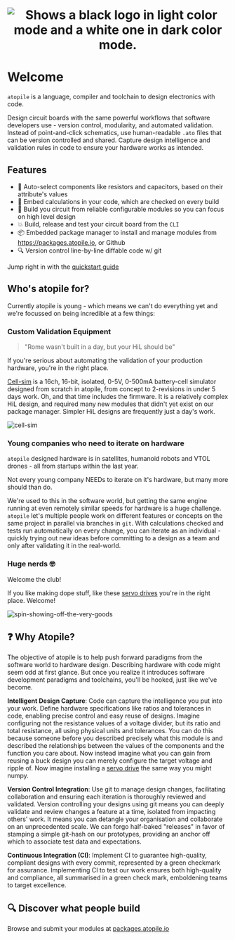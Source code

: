 <h1 align="center">
    <picture>
    <source media="(prefers-color-scheme: dark)" srcset="https://github.com/atopile/atopile/assets/9785003/00f19584-18a2-4b5f-9ce4-1248798974dd">
    <source media="(prefers-color-scheme: light)" src="https://github.com/atopile/atopile/assets/9785003/d38941c1-d7c1-42e6-9b94-a62a0996bc19">
    <img alt="Shows a black logo in light color mode and a white one in dark color mode." src="https://github.com/atopile/atopile/assets/9785003/d38941c1-d7c1-42e6-9b94-a62a0996bc19">
    </picture>
</h1>


# Welcome

`atopile` is a language, compiler and toolchain to design electronics with code.

Design circuit boards with the same powerful workflows that software developers use - version control, modularity, and automated validation. Instead of point-and-click schematics, use human-readable `.ato` files that can be version controlled and shared. Capture design intelligence and validation rules in code to ensure your hardware works as intended.


## Features

- 🚀 Auto-select components like resistors and capacitors, based on their attribute's values
- 🤖 Embed calculations in your code, which are checked on every build
- 🧱 Build you circuit from reliable configurable modules so you can focus on high level design
- 💥 Build, release and test your circuit board from the `CLI`
- 📦 Embedded package manager to install and manage modules from https://packages.atopile.io, or Github
- 🔍 Version control line-by-line diffable code w/ git

Jump right in with the [quickstart guide](quickstart.md)


## Who's atopile for?

Currently atopile is young - which means we can't do everything yet and we're focussed on being incredible at a few things:


### Custom Validation Equipment

> "Rome wasn't built in a day, but your HiL should be"

If you're serious about automating the validation of your production hardware, you're in the right place.

[Cell-sim](https://github.com/atopile/cell-sim/) is a 16ch, 16-bit, isolated, 0-5V, 0-500mA battery-cell simulator designed from scratch in atopile, from concept to 2-revisions in under 5 days work. Oh, and that time includes the firmware. It is a relatively complex HiL design, and required many new modules that didn't yet exist on our package manager. Simpler HiL designs are frequently just a day's work.

![cell-sim](assets/images/cell-sim.png)


### Young companies who need to iterate on hardware

`atopile` designed hardware is in satellites, humanoid robots and VTOL drones - all from startups within the last year.

Not every young company NEEDs to iterate on it's hardware, but many more should than do.

We're used to this in the software world, but getting the same engine running at even remotely similar speeds for hardware is a huge challenge. `atopile` let's multiple people work on different features or concepts on the same project in parallel via branches in `git`. With calculations checked and tests run automatically on every change, you can iterate as an individual - quickly trying out new ideas before committing to a design as a team and only after validating it in the real-world.


### Huge nerds 🤓

Welcome the club!

If you like making dope stuff, like these [servo drives](https://github.com/atopile/spin-servo-drive) you're in the right place. Welcome!

![spin-showing-off-the-very-goods](assets/images/spin-showing-off-the-very-goods.jpg)


## ❓ Why Atopile?

The objective of atopile is to help push forward paradigms from the software world to hardware design. Describing hardware with code might seem odd at first glance. But once you realize it introduces software development paradigms and toolchains, you'll be hooked, just like we've become.

**Intelligent Design Capture**: Code can capture the intelligence you put into your work. Define hardware specifications like ratios and tolerances in code, enabling precise control and easy reuse of designs. Imagine configuring not the resistance values of a voltage divider, but its ratio and total resistance, all using physical units and tolerances. You can do this because someone before you described precisely what this module is and described the relationships between the values of the components and the function you care about. Now instead imagine what you can gain from reusing a buck design you can merely configure the target voltage and ripple of. Now imagine installing a [servo drive](https://github.com/atopile/spin-servo-drive) the same way you might numpy.

**Version Control Integration**: Use git to manage design changes, facilitating collaboration and ensuring each iteration is thoroughly reviewed and validated. Version controlling your designs using git means you can deeply validate and review changes a feature at a time, isolated from impacting others' work. It means you can detangle your organisation and collaborate on an unprecedented scale. We can forgo half-baked "releases" in favor of stamping a simple git-hash on our prototypes, providing an anchor off which to associate test data and expectations.

**Continuous Integration (CI)**: Implement CI to guarantee high-quality, compliant designs with every commit, represented by a green checkmark for assurance. Implementing CI to test our work ensures both high-quality and compliance, all summarised in a green check mark, emboldening teams to target excellence.


## 🔍 Discover what people build

Browse and submit your modules at [packages.atopile.io](https://packages.atopile.io)
